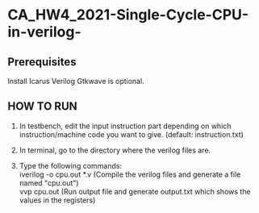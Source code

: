 # CA_HW4_2021-Single-Cycle-CPU-in-verilog-

## Prerequisites
Install Icarus Verilog
Gtkwave is optional.

## HOW TO RUN
1) In testbench, edit the input instruction part depending on which instruction/machine code you want to give. (default: instruction.txt)

2) In terminal, go to the directory where the verilog files are.

3) Type the following commands:\
  iverilog -o cpu.out *.v     (Compile the verilog files and generate a file named "cpu.out")\
  vvp cpu.out                 (Run output file and generate output.txt which shows the values in the registers)

